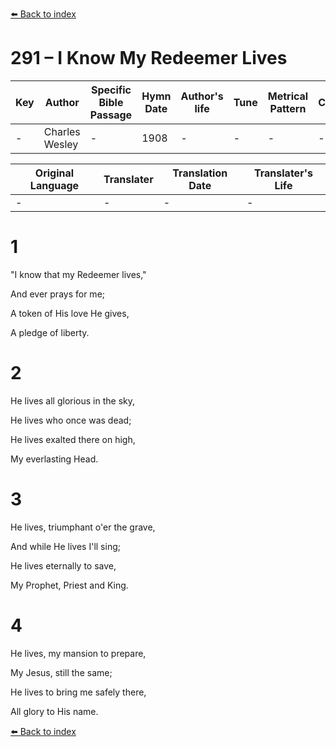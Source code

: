 [⬅️ Back to index](../README.md)

# 291 – I Know My Redeemer Lives

Key | Author   | Specific Bible Passage     |Hymn Date |Author's life |Tune |Metrical Pattern   |Composer/Source
-- | --------- | ---------------------------|----------|--------------|-----|-------------------|-------------  
- |Charles Wesley |- |1908 |- |- |- |-

Original Language | Translater | Translation Date   | Translater's Life  
----------------- | --------- | --------------------|-------------     
\- |- |- |-




# 1

"I know that my Redeemer lives,"

And ever prays for me;

A token of His love He gives,

A pledge of liberty.



# 2

He lives all glorious in the sky,

He lives who once was dead;

He lives exalted there on high,

My everlasting Head.



# 3

He lives, triumphant o'er the grave,

And while He lives I'll sing;

He lives eternally to save,

My Prophet, Priest and King.



# 4

He lives, my mansion to prepare,

My Jesus, still the same;

He lives to bring me safely there,

All glory to His name.

[⬅️ Back to index](../README.md)
